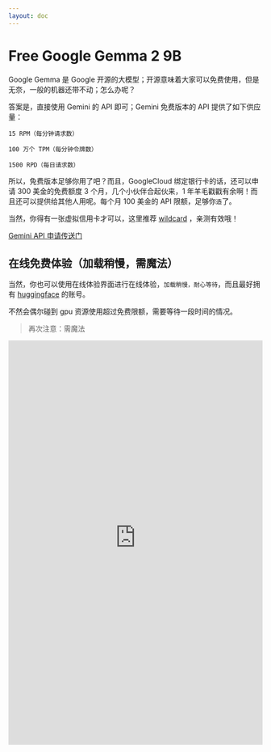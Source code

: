 ```yaml
---
layout: doc
---
```


# Free Google Gemma 2 9B

Google Gemma 是 Google 开源的大模型；开源意味着大家可以免费使用，但是无奈，一般的机器还带不动；怎么办呢？

答案是，直接使用 Gemini 的 API 即可；Gemini 免费版本的 API 提供了如下供应量：

```
15 RPM（每分钟请求数）

100 万个 TPM（每分钟令牌数）

1500 RPD（每日请求数）
```

所以，免费版本足够你用了吧？而且，GoogleCloud 绑定银行卡的话，还可以申请 300 美金的免费额度 3 个月，几个小伙伴合起伙来，1 年羊毛戳戳有余啊！而且还可以提供给其他人用呢。每个月 100 美金的 API 限额，足够你`造`了。

当然，你得有一张虚拟信用卡才可以，这里推荐 [wildcard](https://wildcard.com.cn/i/S84LVTDN) ，亲测有效哦！

[Gemini API 申请传送门](https://ai.google.dev/pricing)


## 在线免费体验（加载稍慢，需魔法）

当然，你也可以使用在线体验界面进行在线体验，`加载稍慢，耐心等待`，而且最好拥有 [huggingface](https://huggingface.co/) 的账号。

不然会偶尔碰到 gpu 资源使用超过免费限额，需要等待一段时间的情况。

> 再次注意：需魔法

<iframe
	src="https://huggingface-projects-gemma-2-9b-it.hf.space"
	frameborder="0"
	width="100%"
	height="800"
></iframe>